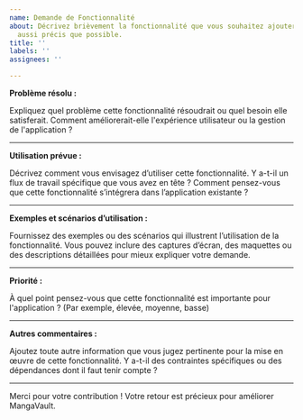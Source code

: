```yaml
---
name: Demande de Fonctionnalité
about: Décrivez brièvement la fonctionnalité que vous souhaitez ajouter. Essayez d’être
  aussi précis que possible.
title: ''
labels: ''
assignees: ''

---
```


**Problème résolu :**

Expliquez quel problème cette fonctionnalité résoudrait ou quel besoin elle satisferait. Comment améliorerait-elle l'expérience utilisateur ou la gestion de l'application ?

---

**Utilisation prévue :**

Décrivez comment vous envisagez d’utiliser cette fonctionnalité. Y a-t-il un flux de travail spécifique que vous avez en tête ? Comment pensez-vous que cette fonctionnalité s’intégrera dans l’application existante ?

---

**Exemples et scénarios d’utilisation :**

Fournissez des exemples ou des scénarios qui illustrent l’utilisation de la fonctionnalité. Vous pouvez inclure des captures d’écran, des maquettes ou des descriptions détaillées pour mieux expliquer votre demande.

---

**Priorité :**

À quel point pensez-vous que cette fonctionnalité est importante pour l'application ? (Par exemple, élevée, moyenne, basse)

---

**Autres commentaires :**

Ajoutez toute autre information que vous jugez pertinente pour la mise en œuvre de cette fonctionnalité. Y a-t-il des contraintes spécifiques ou des dépendances dont il faut tenir compte ?

---

Merci pour votre contribution ! Votre retour est précieux pour améliorer MangaVault.
